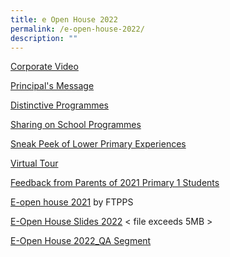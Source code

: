 ```yaml
---
title: e Open House 2022
permalink: /e-open-house-2022/
description: ""
---
```

[Corporate Video](https://www.youtube.com/watch?v=IlsYkGqHfGo)

[Principal's Message](https://www.canva.com/design/DAEjYbIyEGQ/5QfQgsfNX5147Aw-XINOAQ/view?utm_content=DAEjYbIyEGQ&utm_campaign=designshare&utm_medium=link&utm_source=publishsharelink)

[Distinctive Programmes](/distinctive-programmes)

[Sharing on School Programmes](https://www.youtube.com/watch?v=CDB6K2Z91PM)

[Sneak Peek of Lower Primary Experiences](https://www.youtube.com/watch?v=9gzKTOypbQI)

[Virtual Tour](https://kuula.co/share/collection/7Pl6B?fs=1&vr=1&zoom=1&sd=1&initload=0&autorotate=0.1&thumbs=-1&info=0&logo=-1)

[Feedback from Parents of 2021 Primary 1 Students](https://www.canva.com/design/DAEkl4wA1GE/watch)

[E-open house 2021](https://www.canva.com/design/DAEgAflmdhw/view?utm_content=DAEgAflmdhw&utm_campaign=designshare&utm_medium=embeds&utm_source=link) by FTPPS

[E-Open House Slides 2022](https://firsttoapayohpri.moe.edu.sg/qql/slot/u735/E-OPEN%20HOUSE/E-Open%20House%20Slides%202022.pdf) < file exceeds 5MB >

[E-Open House 2022_QA Segment](/files/E-Open%20House%202022_QA%20Segment.pdf)
